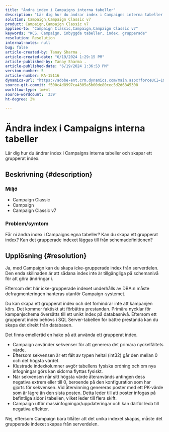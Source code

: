 ```yaml
---
title: "Ändra index i Campaigns interna tabeller"
description: "Lär dig hur du ändrar index i Campaigns interna tabeller och skapar ett grupperat index."
solution: Campaign,Campaign Classic v7
product: Campaign,Campaign Classic v7
applies-to: "Campaign Classic,Campaign,Campaign Classic v7"
keywords: "KCS, Campaign, inbyggda tabeller, index, grupperade"
resolution: Resolution
internal-notes: null
bug: false
article-created-by: Tanay Sharma .
article-created-date: "6/19/2024 1:29:15 PM"
article-published-by: Tanay Sharma .
article-published-date: "6/19/2024 1:36:53 PM"
version-number: 5
article-number: KA-15116
dynamics-url: "https://adobe-ent.crm.dynamics.com/main.aspx?forceUCI=1&pagetype=entityrecord&etn=knowledgearticle&id=a79ae8e9-3f2e-ef11-840b-6045bd0065b6"
source-git-commit: f500c4d8997ca4305a5b00de80cec5d2d6845308
workflow-type: tm+mt
source-wordcount: '339'
ht-degree: 2%

---
```


# Ändra index i Campaigns interna tabeller


Lär dig hur du ändrar index i Campaigns interna tabeller och skapar ett grupperat index.

## Beskrivning {#description}


### Miljö

- Campaign Classic
- Campaign
- Campaign Classic v7


### Problem/symtom

Får ni ändra index i Campaigns egna tabeller?
Kan du skapa ett grupperat index?
Kan det grupperade indexet läggas till från schemadefinitionen?


## Upplösning {#resolution}


Ja, med Campaign kan du skapa icke-grupperade index från serverdelen. Den enda skillnaden är att sådana index inte är tillgängliga på schemanivå för att göra ändringar i.

Eftersom det här icke-grupperade indexet underhålls av DBA:n måste defragmenteringen hanteras utanför Campaign-systemet.

Du kan skapa ett grupperat index och det förhindrar inte att kampanjen körs. Det kommer faktiskt att förbättra prestandan. Primära nycklar för kampanjschema översätts till ett unikt index på databasnivå. Eftersom ett grupperat index behövs i SQL Server-tabellen för bättre prestanda kan du skapa det direkt från databasen.

Det finns emellertid en hake på att använda ett grupperat index.

- Campaign använder sekvenser för att generera det primära nyckelfältets värde.
- Eftersom sekvensen är ett fält av typen heltal (int32) går den mellan 0 och det högsta värdet.
- Klustrade indexkolumner avgör tabellens fysiska ordning och om nya infogningar görs kan sidorna flyttas fysiskt.
- När sekvensen når sitt högsta värde återanvänds antingen dess negativa extrem eller till 0, beroende på den konfiguration som har gjorts för sekvensen. Vid återvinning genereras poster med ett PK-värde som är lägre än den sista posten. Detta leder till att poster infogas på befintliga sidor i tabellen, vilket leder till flera skift.
- Campaign utför massinfogningar/uppdateringar och kan därför leda till negativa effekter.




Nej, eftersom Campaign bara tillåter att det unika indexet skapas, måste det grupperade indexet skapas från serverdelen.
